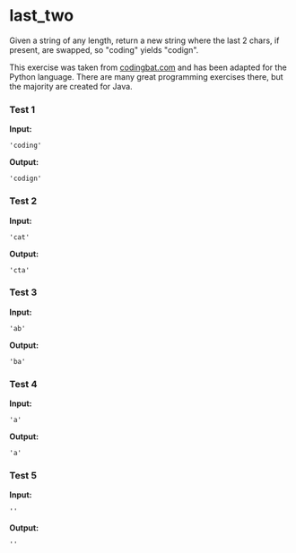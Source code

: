 # last_two





Given a string of any length, return a new string where the last 2 chars, if present, are swapped, so "coding" yields "codign".

This exercise was taken from [codingbat.com](https://codingbat.com/prob/p194786) and has been adapted for the Python language. There are many great programming exercises there, but the majority are created for Java.






### Test 1
**Input:**
```
'coding'
```
**Output:**
```
'codign'
```
### Test 2
**Input:**
```
'cat'
```
**Output:**
```
'cta'
```
### Test 3
**Input:**
```
'ab'
```
**Output:**
```
'ba'
```
### Test 4
**Input:**
```
'a'
```
**Output:**
```
'a'
```
### Test 5
**Input:**
```
''
```
**Output:**
```
''
```

